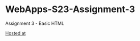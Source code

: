 # WebApps-S23-Assignment-3
Assignment 3 - Basic HTML

[Hosted at](https://github.com/44-563-Web-Apps-S23/44563-webapps-assignment-3-Nav1719.git)
